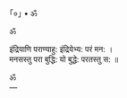 ｢०｣ • ॐ

ॐ

इंद्रियाणि पराण्याहु: इंद्रियेभ्य: परं मन: ।<br/>
मनसस्तु परा बुद्धि: यो बुद्धे: परतस्तु स: ॥

ॐ <br/>
—
